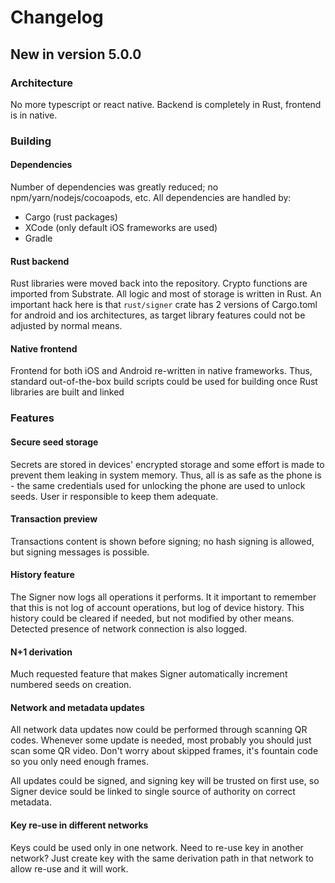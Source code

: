 # Changelog

## New in version 5.0.0

### Architecture

No more typescript or react native. Backend is completely in Rust, frontend is in native.

### Building

#### Dependencies

Number of dependencies was greatly reduced; no npm/yarn/nodejs/cocoapods, etc. All dependencies are handled by:
 - Cargo (rust packages)
 - XCode (only default iOS frameworks are used)
 - Gradle

#### Rust backend

Rust libraries were moved back into the repository. Crypto functions are imported from Substrate. All logic and most of storage is written in Rust. An important hack here is that `rust/signer` crate has 2 versions of Cargo.toml for android and ios architectures, as target library features could not be adjusted by normal means.

#### Native frontend

Frontend for both iOS and Android re-written in native frameworks. Thus, standard out-of-the-box build scripts could be used for building once Rust libraries are built and linked

### Features

#### Secure seed storage

Secrets are stored in devices' encrypted storage and some effort is made to prevent them leaking in system memory. Thus, all is as safe as the phone is - the same credentials used for unlocking the phone are used to unlock seeds. User ir responsible to keep them adequate.

#### Transaction preview

Transactions content is shown before signing; no hash signing is allowed, but signing messages is possible.

#### History feature

The Signer now logs all operations it performs. It it important to remember that this is not log of account operations, but log of device history. This history could be cleared if needed, but not modified by other means. Detected presence of network connection is also logged.

#### N+1 derivation

Much requested feature that makes Signer automatically increment numbered seeds on creation.

#### Network and metadata updates

All network data updates now could be performed through scanning QR codes. Whenever some update is needed, most probably you should just scan some QR video. Don't worry about skipped frames, it's fountain code so you only need enough frames.

All updates could be signed, and signing key will be trusted on first use, so Signer device sould be linked to single source of authority on correct metadata.

#### Key re-use in different networks

Keys could be used only in one network. Need to re-use key in another network? Just create key with the same derivation path in that network to allow re-use and it will work.

